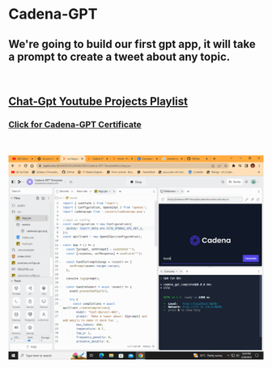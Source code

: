 # Cadena-GPT
<p style="color:yellow;">
<h2> We're going to build our first gpt app, it will take a prompt to create a tweet about any topic.</h2> </p> <br>

<h2>
<a href="https://www.youtube.com/embed/cd7UVj6gcpI"> Chat-Gpt Youtube Projects Playlist </a>
  </h2>  
<h3> <a href="https://opensea.io/assets/matic/0x112721c13dd721a543a0c805791dceebdbaf308d/160/">  Click for Cadena-GPT Certificate </a></h1> <br> <br>
<img src="https://github.com/adarshnitt/Cadena-GPT/blob/main/tweet_gpt.png">
